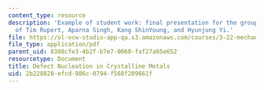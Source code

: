 ```yaml
---
content_type: resource
description: 'Example of student work: final presentation for the group project, courtesy
  of Tim Rupert, Aparna Singh, Kang ShinYoung, and Hyunjung Yi.'
file: https://ol-ocw-studio-app-qa.s3.amazonaws.com/courses/3-22-mechanical-behavior-of-materials-spring-2008/2b228828efcd986c0794f568f209661f_defe_nuclea_pres.pdf
file_type: application/pdf
parent_uid: 8388cfe3-4b2f-b7e7-0060-faf27a65e652
resourcetype: Document
title: Defect Nucleation in Crystalline Metals
uid: 2b228828-efcd-986c-0794-f568f209661f
---
```

